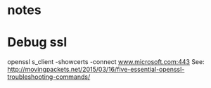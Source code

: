 # notes

# Debug ssl
openssl s_client -showcerts -connect www.microsoft.com:443
See: http://movingpackets.net/2015/03/16/five-essential-openssl-troubleshooting-commands/
